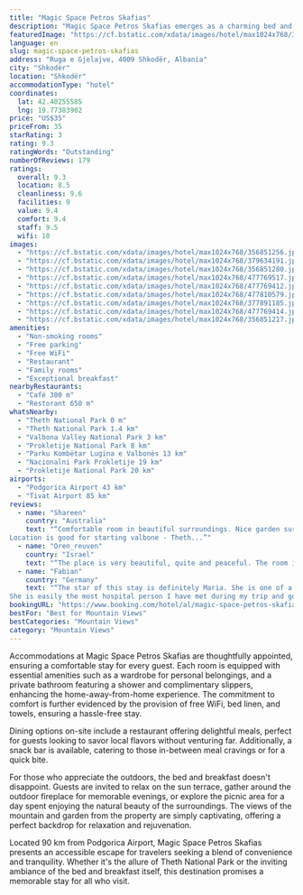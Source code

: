```yaml
---
title: "Magic Space Petros Skafias"
description: "Magic Space Petros Skafias emerges as a charming bed and breakfast, recently renovated to offer a serene retreat in Shkodër, just a stone's throw away from the breathtaking Theth National Park."
featuredImage: "https://cf.bstatic.com/xdata/images/hotel/max1024x768/356851256.jpg?k=a73c1f9ab383e7efd7038c8cb08a99d0ec0a7257d62fe6209352d373adedfd15&o=&hp=1"
language: en
slug: magic-space-petros-skafias
address: "Ruga e Gjelajve, 4009 Shkodër, Albania"
city: "Shkodër"
location: "Shkodër"
accommodationType: "hotel"
coordinates:
  lat: 42.40255585
  lng: 19.77383902
price: "US$35"
priceFrom: 35
starRating: 3
rating: 9.3
ratingWords: "Outstanding"
numberOfReviews: 179
ratings:
  overall: 9.3
  location: 8.5
  cleanliness: 9.6
  facilities: 9
  value: 9.4
  comfort: 9.4
  staff: 9.5
  wifi: 10
images:
  - "https://cf.bstatic.com/xdata/images/hotel/max1024x768/356851256.jpg?k=a73c1f9ab383e7efd7038c8cb08a99d0ec0a7257d62fe6209352d373adedfd15&o=&hp=1"
  - "https://cf.bstatic.com/xdata/images/hotel/max1024x768/379634191.jpg?k=443f191abac928e5fa0090f21668a6137f94a23322862c539fad4f1bd338f32a&o=&hp=1"
  - "https://cf.bstatic.com/xdata/images/hotel/max1024x768/356851280.jpg?k=340b8cd77e591993b41c1069a4f8bd2a2674d01549a871486b02ea91e6e489d8&o=&hp=1"
  - "https://cf.bstatic.com/xdata/images/hotel/max1024x768/477769517.jpg?k=38573c07a26946a7b79f2179e10c97f036f08f83990119b2bbcead1483daa966&o=&hp=1"
  - "https://cf.bstatic.com/xdata/images/hotel/max1024x768/477769412.jpg?k=72224f214ad0a9e56fb7879d9104421a5cf239950f697d725fe8ab280b5237cb&o=&hp=1"
  - "https://cf.bstatic.com/xdata/images/hotel/max1024x768/477810579.jpg?k=e1fc42c209e1bd08cc261bac1231afee371973cca0d11921836564866844a2e6&o=&hp=1"
  - "https://cf.bstatic.com/xdata/images/hotel/max1024x768/377891185.jpg?k=d1b24e20f711f404ed1a383dcf66ce8e6561d58f60060a8985682de57021422a&o=&hp=1"
  - "https://cf.bstatic.com/xdata/images/hotel/max1024x768/477769414.jpg?k=7004df30a7fe0086c8276f029e0bd48b5eac24910996215dc3e6450098f8dba0&o=&hp=1"
  - "https://cf.bstatic.com/xdata/images/hotel/max1024x768/356851217.jpg?k=6883932fa42d0e424441f71c331b138e263d69251f331d3114d13f02525e84fe&o=&hp=1"
amenities:
  - "Non-smoking rooms"
  - "Free parking"
  - "Free WiFi"
  - "Restaurant"
  - "Family rooms"
  - "Exceptional breakfast"
nearbyRestaurants:
  - "Café 300 m"
  - "Restorant 650 m"
whatsNearby:
  - "Theth National Park 0 m"
  - "Theth National Park 1.4 km"
  - "Valbona Valley National Park 3 km"
  - "Prokletije National Park 8 km"
  - "Parku Kombëtar Lugina e Valbonës 13 km"
  - "Nacionalni Park Prokletije 19 km"
  - "Prokletije National Park 20 km"
airports:
  - "Podgorica Airport 43 km"
  - "Tivat Airport 85 km"
reviews:
  - name: "Shareen"
    country: "Australia"
    text: "“Comfortable room in beautiful surroundings. Nice garden surrounded by the mountains. Maria and her daughter were kind and generous hosts and made us feel at home! Food was great with huge breakfast.
Location is good for starting valbone - Theth...”"
  - name: "Oren_reuven"
    country: "Israel"
    text: "“The place is very beautiful, quite and peaceful. The room is big and very clean and there is a big yard that you can chill and relax. The host is super kind, she doesn't know English very good but she is trying her best to make your stay as...”"
  - name: "Fabian"
    country: "Germany"
    text: "“The star of this stay is definitely Maria. She is one of a kind and it’s an absolute blast what she and the team behind her do her.
She is easily the most hospital person I have met during my trip and goes out of her way to make sure you got...”"
bookingURL: "https://www.booking.com/hotel/al/magic-space-petros-skafias.en-gb.html?aid=8035640"
bestFor: "Best for Mountain Views"
bestCategories: "Mountain Views"
category: "Mountain Views"
---
```


Accommodations at Magic Space Petros Skafias are thoughtfully appointed, ensuring a comfortable stay for every guest. Each room is equipped with essential amenities such as a wardrobe for personal belongings, and a private bathroom featuring a shower and complimentary slippers, enhancing the home-away-from-home experience. The commitment to comfort is further evidenced by the provision of free WiFi, bed linen, and towels, ensuring a hassle-free stay.

Dining options on-site include a restaurant offering delightful meals, perfect for guests looking to savor local flavors without venturing far. Additionally, a snack bar is available, catering to those in-between meal cravings or for a quick bite.

For those who appreciate the outdoors, the bed and breakfast doesn't disappoint. Guests are invited to relax on the sun terrace, gather around the outdoor fireplace for memorable evenings, or explore the picnic area for a day spent enjoying the natural beauty of the surroundings. The views of the mountain and garden from the property are simply captivating, offering a perfect backdrop for relaxation and rejuvenation.

Located 90 km from Podgorica Airport, Magic Space Petros Skafias presents an accessible escape for travelers seeking a blend of convenience and tranquility. Whether it's the allure of Theth National Park or the inviting ambiance of the bed and breakfast itself, this destination promises a memorable stay for all who visit.